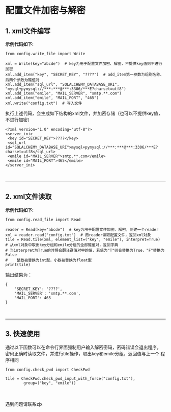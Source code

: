 配置文件加密与解密
===================
## 1. xml文件编写
**示例代码如下:**
```
from config.write_file import Write

xml = Write(key="abcde")  # key为用于配置文件加密、解密，不提供key值则不进行加密
xml.add_item("key", "SECRET_KEY", "????")  # add_item第一参数为组别名称、后两个参数为键值对
xml.add_item("sql_url", "SQLALCHEMY_DATABASE_URI", "mysql+pymysql://***:***@***:3306/***E?charset=utf8")
xml.add_item("emile", "MAIL_SERVER", "smtp.**.com")
xml.add_item("emile", "MAIL_PORT", "465")
xml.write("config.txt")  # 写入文件
```
执行上述代码，会生成如下结构的xml文件，并加密存储（也可以不提供key值，不进行加密）
```
<?xml version="1.0" encoding="utf-8"?>
<server_ini>
 <key id="SECRET_KEY">????</key>
 <sql_url id="SQLALCHEMY_DATABASE_URI">mysql+pymysql://***:***@***:3306/***E?charset=utf8</sql_url>
 <emile id="MAIL_SERVER">smtp.**.com</emile>
 <emile id="MAIL_PORT">465</emile>
</server_ini>
```

<br>

------

## 2. xml文件读取

**示例代码如下:**

```
from config.read_file import Read

reader = Read(key="abcde")  # key为用于配置文件加密、解密，创建一个reader
xml = reader.read("config.txt")  # 用reader读取配置文件，返回xml对象
tile = Read.tile(xml, element_list=("key", "emile"), interpret=True)
# 从xml对象中取出key分组和emile分组的全部键值对，返回字典
# 当interpret为True的时候会翻译键值对中的值，若值为"T"则会替换为True，"F"替换为False
#    整数被替换为int型，小数被替换为float型
print(tile)
```

输出结果为：

```
{
    'SECRET_KEY': '????', 
    'MAIL_SERVER': 'smtp.**.com', 
    'MAIL_PORT': 465
}
```

<br>

-----

## 3. 快速使用

通过以下函数可以在命令行界面强制用户输入解密密码，密码错误会退出程序，
密码正确时读取文件，并进行tile操作，取出key和emile分组，返回值与上一个
程序相同

```
from config.check_pwd import CheckPwd

tile = CheckPwd.check_pwd_input_with_force("config.txt"),
        group=("key", "emile"))
 ```
 
<br>
<br>
遇到问题请联系zjx
